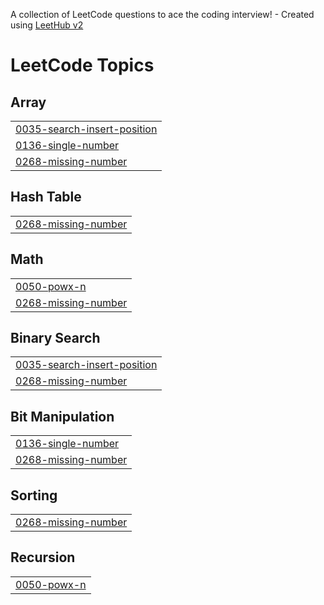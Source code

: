 A collection of LeetCode questions to ace the coding interview! - Created using [LeetHub v2](https://github.com/arunbhardwaj/LeetHub-2.0)
<!---LeetCode Topics Start-->
# LeetCode Topics
## Array
|  |
| ------- |
| [0035-search-insert-position](https://github.com/ajithvraj/LeetCode/tree/master/0035-search-insert-position) |
| [0136-single-number](https://github.com/ajithvraj/LeetCode/tree/master/0136-single-number) |
| [0268-missing-number](https://github.com/ajithvraj/LeetCode/tree/master/0268-missing-number) |
## Hash Table
|  |
| ------- |
| [0268-missing-number](https://github.com/ajithvraj/LeetCode/tree/master/0268-missing-number) |
## Math
|  |
| ------- |
| [0050-powx-n](https://github.com/ajithvraj/LeetCode/tree/master/0050-powx-n) |
| [0268-missing-number](https://github.com/ajithvraj/LeetCode/tree/master/0268-missing-number) |
## Binary Search
|  |
| ------- |
| [0035-search-insert-position](https://github.com/ajithvraj/LeetCode/tree/master/0035-search-insert-position) |
| [0268-missing-number](https://github.com/ajithvraj/LeetCode/tree/master/0268-missing-number) |
## Bit Manipulation
|  |
| ------- |
| [0136-single-number](https://github.com/ajithvraj/LeetCode/tree/master/0136-single-number) |
| [0268-missing-number](https://github.com/ajithvraj/LeetCode/tree/master/0268-missing-number) |
## Sorting
|  |
| ------- |
| [0268-missing-number](https://github.com/ajithvraj/LeetCode/tree/master/0268-missing-number) |
## Recursion
|  |
| ------- |
| [0050-powx-n](https://github.com/ajithvraj/LeetCode/tree/master/0050-powx-n) |
<!---LeetCode Topics End-->